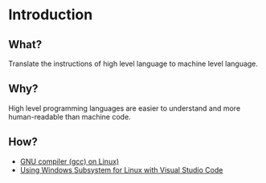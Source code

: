 # Introduction

## What?

Translate the instructions of high level language to machine level language.

## Why?

High level programming languages are easier to understand and more human-readable than machine code.

## How?

* [GNU compiler (gcc) on Linux)](gcc.md)
* [Using Windows Subsystem for Linux with Visual Studio Code](wsl.md)
